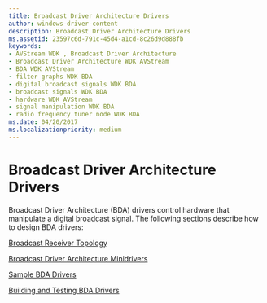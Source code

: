 ```yaml
---
title: Broadcast Driver Architecture Drivers
author: windows-driver-content
description: Broadcast Driver Architecture Drivers
ms.assetid: 23597c6d-791c-45d4-a1cd-8c26d9d888fb
keywords:
- AVStream WDK , Broadcast Driver Architecture
- Broadcast Driver Architecture WDK AVStream
- BDA WDK AVStream
- filter graphs WDK BDA
- digital broadcast signals WDK BDA
- broadcast signals WDK BDA
- hardware WDK AVStream
- signal manipulation WDK BDA
- radio frequency tuner node WDK BDA
ms.date: 04/20/2017
ms.localizationpriority: medium
---
```


# Broadcast Driver Architecture Drivers





Broadcast Driver Architecture (BDA) drivers control hardware that manipulate a digital broadcast signal. The following sections describe how to design BDA drivers:

[Broadcast Receiver Topology](broadcast-receiver-topology.md)

[Broadcast Driver Architecture Minidrivers](broadcast-driver-architecture-minidrivers.md)

[Sample BDA Drivers](sample-bda-drivers.md)

[Building and Testing BDA Drivers](building-and-testing-bda-drivers.md)

 

 




